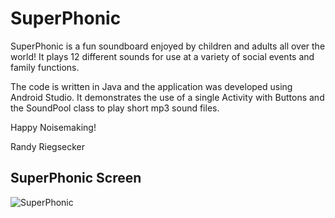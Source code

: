 # SuperPhonic
SuperPhonic is a fun soundboard enjoyed by children and adults all over the world!  It plays 12 different sounds for use at a variety of social events and family functions.

The code is written in Java and the application was developed using Android Studio.  It demonstrates the use of a single Activity with Buttons and the SoundPool class to play short mp3 sound files.

Happy Noisemaking!

Randy Riegsecker

## SuperPhonic Screen
![SuperPhonic](https://user-images.githubusercontent.com/120612915/208318737-7e24b732-0279-4cb9-9bc9-e30cb2fcac94.png)

<meta name="google-site-verification" content="yPhOzrUItEixYBKiAwx_1iLmuccU0SQg1sYgzTnDtmo" />
